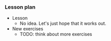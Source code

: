 ### Lesson plan

* Lesson
  * No idea. Let's just hope that it works out.
* New exercises
  * TODO: think about more exercises
